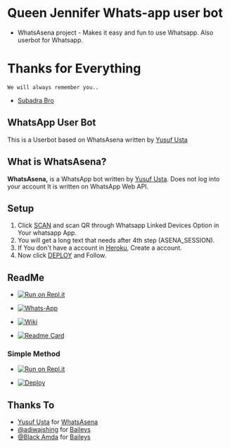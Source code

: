 
# Queen Jennifer Whats-app user bot

- WhatsAsena project - Makes it easy and fun to use Whatsapp. Also  userbot for Whatsapp.

# Thanks for Everything

``We will always remember you..``

- [Subadra Bro](https://github.com/AiDarkEzio)

<!-- <img src="https://encrypted-tbn0.gstatic.com/images?q=tbn:ANd9GcQesIBrueiicNjhS_vDGBOiBVWBVS1aYuQDtQ&usqp=CAU"> -->

## WhatsApp User Bot

This is a Userbot based on WhatsAsena written by [Yusuf Usta](https://github.com/Quiec)

## What is WhatsAsena?

**WhatsAsena,** is a WhatsApp bot written by [Yusuf Usta](https://github.com/Quiec). Does not log into your account It is written on WhatsApp Web API.

## Setup

1. Click [SCAN](https://replit.com/@Amalser/Amalser) and scan QR through Whatsapp Linked Devices Option in Your whatsapp App.
2. You will get a long text that needs after 4th step (ASENA_SESSION).
3. If You don't have a account in [Heroku](https://signup.heroku.com/), Create a account.
4. Now click [DEPLOY](https://heroku.com/deploy?template=https://github.com/zeqanpx/Queen_Jennifer-Installer) and Follow.

## ReadMe

- [![Run on Repl.it](https://img.shields.io/badge/-watch%20video-critical?style=for-the-badge&logo=youtube&logoColor=white)](https://youtube.com/channel/UCeDeaDD8dpdMT2gO3VHY1JQ)

- [![Whats-App](https://img.shields.io/badge/-Whatsapp%20Group-lightgrey?style=for-the-badge&logo=whatsapp&logoColor=white)](https://chat.whatsapp.com/E4idBD9jqmyj)

- [![Wiki](https://img.shields.io/badge/plugins-blue?style=for-the-badge&logo=appveyor%22)](https://github.com/lyfe00011/whatsapp-bot/wiki/)

- [![Readme Card](https://github-readme-stats.vercel.app/api/pin/?username=zeqanpx&repo=Queen_Jennifer&theme=midnight-purple)](https://github.com/zeqanpx/Queen_Jennifer)<!-- nightowl -->

### Simple Method

- [![Run on Repl.it](https://repl.it/badge/github/Quiec/whatsasena)](https://repl.it/@Quiec/whatsasena)

- [![Deploy](https://www.herokucdn.com/deploy/button.svg)](https://heroku.com/deploy?template=https://github.com/zeqanpx/Queen_Jennifer-public)

## Thanks To

- [Yusuf Usta](https://github.com/Quiec) for [WhatsAsena](https://github.com/yusufusta/WhatsAsena)
- [@adiwajshing](https://github.com/adiwajshing) for [Baileys](https://github.com/adiwajshing/Baileys)
- [@Black Amda](https://github.com/BlackAmda/) for [Baileys](https://github.com/BlackAmda/QueenAmdi-Installer-v4)
